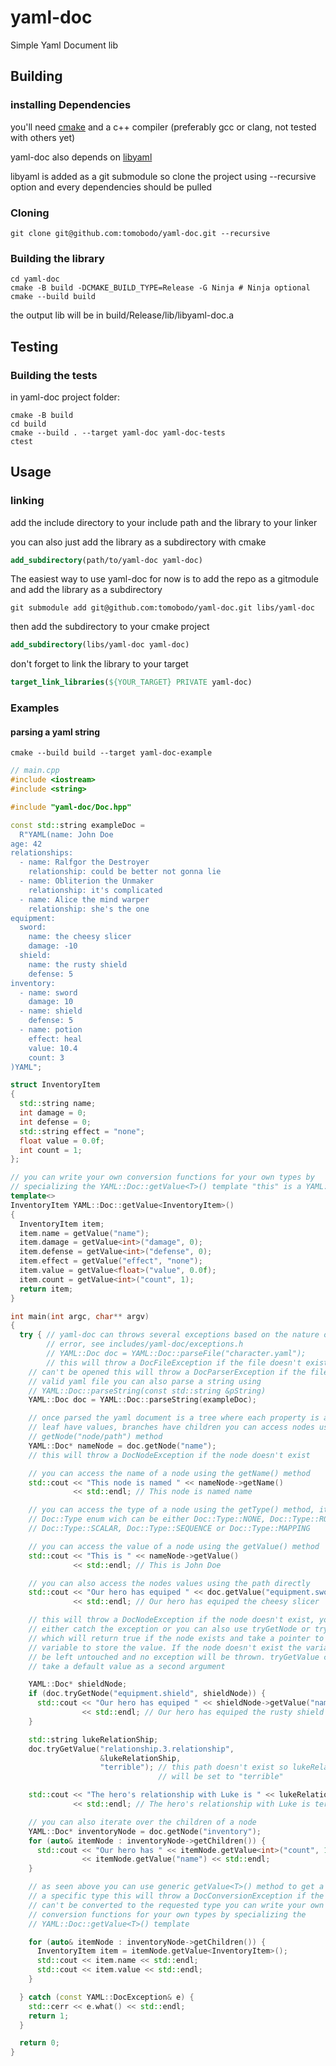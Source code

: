 # yaml-doc

Simple Yaml Document lib

## Building

### installing Dependencies

you'll need [cmake](https://cmake.org/) and a c++ compiler (preferably gcc or clang, not tested with others yet)

yaml-doc also depends on [libyaml](https://github.com/yaml/libyaml)

libyaml is added as a git submodule so clone the project using --recursive option and every dependencies should be pulled

### Cloning

```shell
git clone git@github.com:tomobodo/yaml-doc.git --recursive
```

### Building the library

```shell
cd yaml-doc
cmake -B build -DCMAKE_BUILD_TYPE=Release -G Ninja # Ninja optional
cmake --build build
```

the output lib will be in build/Release/lib/libyaml-doc.a

## Testing

### Building the tests

in yaml-doc project folder:

```shell
cmake -B build 
cd build
cmake --build . --target yaml-doc yaml-doc-tests
ctest
```

## Usage

### linking

add the include directory to your include path
and the library to your linker

you can also just add the library as a subdirectory with cmake

```cmake
add_subdirectory(path/to/yaml-doc yaml-doc)
```

The easiest way to use yaml-doc for now is to add the repo as a gitmodule and add the library as a subdirectory

```shell
git submodule add git@github.com:tomobodo/yaml-doc.git libs/yaml-doc
```

then add the subdirectory to your cmake project

```cmake
add_subdirectory(libs/yaml-doc yaml-doc)
```

don't forget to link the library to your target

```cmake
target_link_libraries(${YOUR_TARGET} PRIVATE yaml-doc)
```

### Examples

#### parsing a yaml string

```shell
cmake --build build --target yaml-doc-example
```

```cpp
// main.cpp
#include <iostream>
#include <string>

#include "yaml-doc/Doc.hpp"

const std::string exampleDoc =
  R"YAML(name: John Doe
age: 42
relationships:
  - name: Ralfgor the Destroyer
    relationship: could be better not gonna lie
  - name: Obliterion the Unmaker
    relationship: it's complicated
  - name: Alice the mind warper
    relationship: she's the one
equipment:
  sword:
    name: the cheesy slicer
    damage: -10
  shield:
    name: the rusty shield
    defense: 5
inventory:
  - name: sword
    damage: 10
  - name: shield
    defense: 5
  - name: potion
    effect: heal
    value: 10.4
    count: 3
)YAML";

struct InventoryItem
{
  std::string name;
  int damage = 0;
  int defense = 0;
  std::string effect = "none";
  float value = 0.0f;
  int count = 1;
};

// you can write your own conversion functions for your own types by
// specializing the YAML::Doc::getValue<T>() template "this" is a YAML::Doc*
template<>
InventoryItem YAML::Doc::getValue<InventoryItem>()
{
  InventoryItem item;
  item.name = getValue("name");
  item.damage = getValue<int>("damage", 0);
  item.defense = getValue<int>("defense", 0);
  item.effect = getValue("effect", "none");
  item.value = getValue<float>("value", 0.0f);
  item.count = getValue<int>("count", 1);
  return item;
}

int main(int argc, char** argv)
{
  try { // yaml-doc can throws several exceptions based on the nature of the
        // error, see includes/yaml-doc/exceptions.h
        // YAML::Doc doc = YAML::Doc::parseFile("character.yaml");
        // this will throw a DocFileException if the file doesn't exist or if it
    // can't be opened this will throw a DocParserException if the file is not a
    // valid yaml file you can also parse a string using
    // YAML::Doc::parseString(const std::string &pString)
    YAML::Doc doc = YAML::Doc::parseString(exampleDoc);

    // once parsed the yaml document is a tree where each property is a node,
    // leaf have values, branches have children you can access nodes using the
    // getNode("node/path") method
    YAML::Doc* nameNode = doc.getNode("name");
    // this will throw a DocNodeException if the node doesn't exist

    // you can access the name of a node using the getName() method
    std::cout << "This node is named " << nameNode->getName()
              << std::endl; // This node is named name

    // you can access the type of a node using the getType() method, it return
    // Doc::Type enum wich can be either Doc::Type::NONE, Doc::Type::ROOT,
    // Doc::Type::SCALAR, Doc::Type::SEQUENCE or Doc::Type::MAPPING

    // you can access the value of a node using the getValue() method
    std::cout << "This is " << nameNode->getValue()
              << std::endl; // This is John Doe

    // you can also access the nodes values using the path directly
    std::cout << "Our hero has equiped " << doc.getValue("equipment.sword.name")
              << std::endl; // Our hero has equiped the cheesy slicer

    // this will throw a DocNodeException if the node doesn't exist, you can
    // either catch the exception or you can also use tryGetNode or tryGetValue
    // which will return true if the node exists and take a pointer to a
    // variable to store the value. If the node doesn't exist the variable will
    // be left untouched and no exception will be thrown. tryGetValue can also
    // take a default value as a second argument

    YAML::Doc* shieldNode;
    if (doc.tryGetNode("equipment.shield", shieldNode)) {
      std::cout << "Our hero has equiped " << shieldNode->getValue("name")
                << std::endl; // Our hero has equiped the rusty shield
    }

    std::string lukeRelationShip;
    doc.tryGetValue("relationship.3.relationship",
                    &lukeRelationShip,
                    "terrible"); // this path doesn't exist so lukeRelationShip
                                 // will be set to "terrible"

    std::cout << "The hero's relationship with Luke is " << lukeRelationShip
              << std::endl; // The hero's relationship with Luke is terrible

    // you can also iterate over the children of a node
    YAML::Doc* inventoryNode = doc.getNode("inventory");
    for (auto& itemNode : inventoryNode->getChildren()) {
      std::cout << "Our hero has " << itemNode.getValue<int>("count", 1) << " "
                << itemNode.getValue("name") << std::endl;
    }

    // as seen above you can use generic getValue<T>() method to get a value as
    // a specific type this will throw a DocConversionException if the value
    // can't be converted to the requested type you can write your own
    // conversion functions for your own types by specializing the
    // YAML::Doc::getValue<T>() template

    for (auto& itemNode : inventoryNode->getChildren()) {
      InventoryItem item = itemNode.getValue<InventoryItem>();
      std::cout << item.name << std::endl;
      std::cout << item.value << std::endl;
    }

  } catch (const YAML::DocException& e) {
    std::cerr << e.what() << std::endl;
    return 1;
  }

  return 0;
}
```

